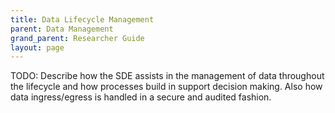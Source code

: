 ```yaml
---
title: Data Lifecycle Management
parent: Data Management
grand_parent: Researcher Guide
layout: page
---
```


TODO: Describe how the SDE assists in the management of data throughout the lifecycle and how processes build in support decision making. Also how data ingress/egress is handled in a secure and audited fashion.
